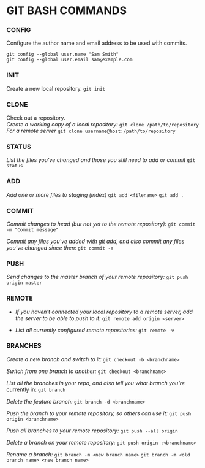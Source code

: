 # GIT BASH COMMANDS

### CONFIG
  Configure the author name and email address to be used with commits.

    git config --global user.name "Sam Smith"
    git config --global user.email sam@example.com

### INIT
  Create a new local repository.
    `git init`

### CLONE
  Check out a repository.  
  *Create a working copy of a local repository:*
    `git clone /path/to/repository`
  *For a remote server*
    `git clone username@host:/path/to/repository`

### STATUS
  _List the files you've changed and those you still need to add or commit_
    `git status`

### ADD
  _Add one or more files to staging (index)_
    `git add <filename>`
    `git add .`

### COMMIT
  *Commit changes to head (but not yet to the remote repository):*
    `git commit -m "Commit message"`

  *Commit any files you've added with git add, and also commit any files you've changed since then:*
    `git commit -a`

### PUSH
  _Send changes to the master branch of your remote repository:_
    `git push origin master`

### REMOTE
*   _If you haven't connected your local repository to a remote server, add the server to be able to push to it:_
    `git remote add origin <server>`

  * _List all currently configured remote repositories:_
    `git remote -v`

### BRANCHES
  _Create a new branch and switch to it:_
    `git checkout -b <branchname>`

  _Switch from one branch to another:_
    `git checkout <branchname>`

  _List all the branches in your repo, and also tell you what branch you're_ currently in:
    `git branch`

  _Delete the feature branch:_
    `git branch -d <branchname>`

  _Push the branch to your remote repository, so others can use it:_
    `git push origin <branchname>`

  _Push all branches to your remote repository:_
    `git push --all origin`

  _Delete a branch on your remote repository:_
    `git push origin :<branchname>`

  _Rename a branch:_
    `git branch -m <new branch name>`
    `git branch -m <old branch name> <new branch name>`
